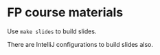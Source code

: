 # FP course materials

Use `make slides` to build slides.

There are IntelliJ configurations to build slides also.
